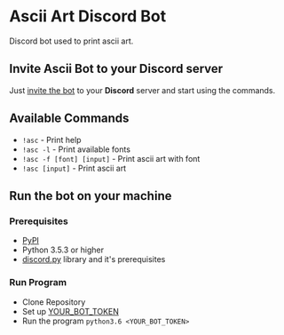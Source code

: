 # Ascii Art Discord Bot
Discord bot used to print ascii art.

## Invite Ascii Bot to your Discord server
Just [invite the bot](https://discord.com/oauth2/authorize?client_id=779439176411381800&permissions=1074265152&scope=bot) to your **Discord** server and start using the commands.

## Available Commands
- `!asc` - Print help
- `!asc -l` - Print available fonts
- `!asc -f [font] [input]` - Print ascii art with font
- `!asc [input]` - Print ascii art

## Run the bot on your machine

### Prerequisites
- [PyPI](https://pypi.org/)
- Python 3.5.3 or higher
- [discord.py](https://discordpy.readthedocs.io/en/latest/intro.html#prerequisites) library and it's prerequisites

### Run Program
- Clone Repository
- Set up [YOUR_BOT_TOKEN](https://discord.com/developers/applications)
- Run the program `python3.6 <YOUR_BOT_TOKEN>`